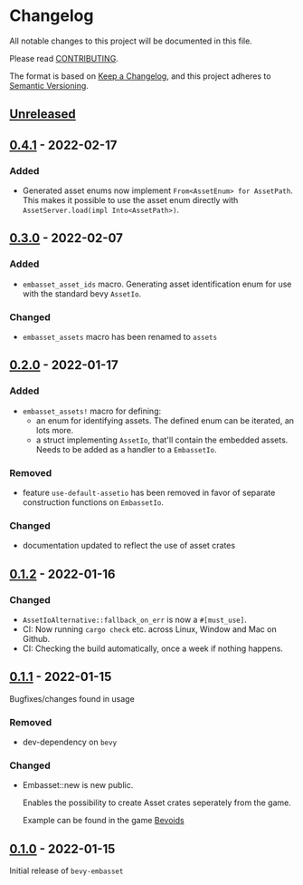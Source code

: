 # Changelog
All notable changes to this project will be documented in this file.

Please read [CONTRIBUTING](./CONTRIBUTING.md#CHANGELOG).

The format is based on [Keep a Changelog](https://keepachangelog.com/en/1.0.0/),
and this project adheres to [Semantic Versioning](https://semver.org/spec/v2.0.0.html).

## [Unreleased]

## [0.4.1] - 2022-02-17
### Added
- Generated asset enums now implement `From<AssetEnum> for AssetPath`. This 
makes it possible to use the asset enum directly with `AssetServer.load(impl Into<AssetPath>)`.

## [0.3.0] - 2022-02-07
### Added
- `embasset_asset_ids` macro. Generating asset identification enum for use with the standard bevy `AssetIo`.
### Changed
- `embasset_assets` macro has been renamed to `assets`

## [0.2.0] - 2022-01-17
### Added
- `embasset_assets!` macro for defining:
    - an enum for identifying assets. The defined enum can be iterated, an lots more.
    - a struct implementing `AssetIo`, that'll contain the embedded assets. Needs to be added as a handler to a `EmbassetIo`.
### Removed
- feature `use-default-assetio` has been removed in favor of separate construction functions on `EmbassetIo`.
### Changed
- documentation updated to reflect the use of asset crates

## [0.1.2] - 2022-01-16
### Changed
- `AssetIoAlternative::fallback_on_err` is now a `#[must_use]`.
- CI: Now running `cargo check` etc. across Linux, Window and Mac on Github.
- CI: Checking the build automatically, once a week if nothing happens.

## [0.1.1] - 2022-01-15
Bugfixes/changes found in usage
### Removed
- dev-dependency on `bevy`
### Changed
- Embasset::new is new public.
    
    Enables the possibility to create Asset crates seperately from the game.
    
    Example can be found in the game [Bevoids](https://github.com/taurr/bevoids)


## [0.1.0] - 2022-01-15
Initial release of `bevy-embasset`


[Unreleased]: https://github.com/taurr/bevy-embasset/compare/0.4.1...HEAD
[0.4.1]: https://github.com/taurr/bevy-embasset/releases/tag/0.4.0
[0.3.0]: https://github.com/taurr/bevy-embasset/releases/tag/0.3.0
[0.2.0]: https://github.com/taurr/bevy-embasset/releases/tag/0.2.0
[0.1.2]: https://github.com/taurr/bevy-embasset/releases/tag/0.1.2
[0.1.1]: https://github.com/taurr/bevy-embasset/releases/tag/0.1.1
[0.1.0]: https://github.com/taurr/bevy-embasset/releases/tag/0.1.0
